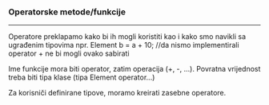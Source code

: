 ### Operatorske metode/funkcije

<hr>

Operatore preklapamo kako bi ih mogli koristiti kao i kako smo navikli sa ugrađenim tipovima
npr. Element b = a + 10;  //da nismo implementirali operator + ne bi mogli ovako sabirati 

Ime funkcije mora biti operator, zatim operacija (+, -, ...). Povratna vrijednost treba biti tipa klase (tipa Element operator...)

Za korisniči definirane tipove, moramo kreirati zasebne operatore. 
